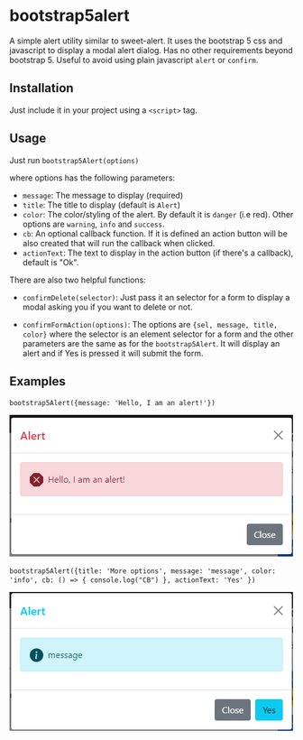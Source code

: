 # bootstrap5alert

A simple alert utility similar to sweet-alert. It uses the bootstrap 5 css and javascript to display a modal alert dialog. Has no other requirements beyond bootstrap 5. Useful to avoid using plain javascript `alert` or `confirm`.

## Installation

Just include it in your project using a `<script>` tag.

## Usage

Just run ``bootstrap5Alert(options)``

where options has the following parameters:

* `message`: The message to display (required)
* `title`: The title to display (default is `Alert`)
* `color`: The color/styling of the alert. By default it is `danger` (i.e red). Other options are `warning`, `info` and `success`.
* `cb`: An optional callback function. If it is defined an action button will be also created that will run the callback when clicked.
* `actionText`: The text to display in the action button (if there's a callback), default is "Ok".

There are also two helpful functions: 

* `confirmDelete(selector)`: Just pass it an selector for a form to display a modal asking you if you want to delete or not. 

* `confirmFormAction(options)`: The options are `{sel, message, title, color}` where the selector is an element selector for a form and the other parameters are the same as for the ``bootstrap5Alert``. It will display an alert and if Yes is pressed it will submit the form. 

## Examples

```
bootstrap5Alert({message: 'Hello, I am an alert!'})
```

![Simple alert](images/simple-alert.png?raw=true "Simple alert")

```
bootstrap5Alert({title: 'More options', message: 'message', color: 'info', cb: () => { console.log("CB") }, actionText: 'Yes' })
```

![More options](images/more-options.png?raw=true "More options")
